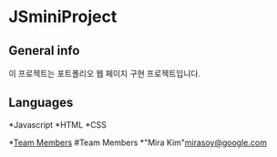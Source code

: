 # JSminiProject
## General info
이 프로젝트는 포트폴리오 웹 페이지 구현 프로젝트입니다.

## Languages 
*Javascript
*HTML
*CSS

*[Team Members](#team-members)
#<a name= "team-members"></a>Team Members
*"Mira Kim"<mirasoy@google.com>
